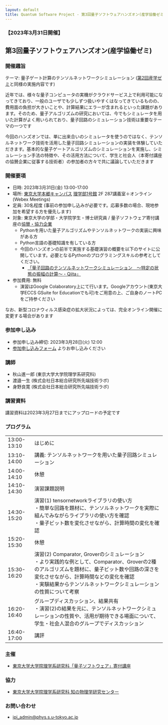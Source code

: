 ```yaml
---
layout: default
title: Quantum Software Project - 第3回量子ソフトウェアハンズオン(産学協働ゼミ)
---
```


### 【2023年3月31日開催】
## 第3回量子ソフトウェアハンズオン(産学協働ゼミ)

### 開催趣旨

テーマ: 量子ゲート計算のテンソルネットワークシミュレーション ([第2回産学ゼミ](joint202209)と同様の実施内容です)

近年では、様々な量子コンピュータの実機がクラウドサービス上で利用可能になってきており、一般のユーザでも少しずつ扱いやすくはなってきているものの、費用面の負担が大きいことや、計算結果にエラーが含まれるといった課題があります。そのため、量子アルゴリズムの研究においては、今でもシミュレータを用いた計算がよく用いられており、量子回路のシミュレーション技術は重要なテーマの一つです

今回のハンズオンでは、単に出来合いのシミュレータを使うのではなく、テンソルネットワーク技術を活用した量子回路シミュレーションの実装を体験していただきます。基本的な量子ゲートアルゴリズムのシミュレーションを実施し、シミュレーション手法の特徴や、その活用方法について、学生と社会人（本寄付講座の協賛企業に従事する技術者）の参加者の方々で共に議論していただきます

### 開催要項

* 日時: 2023年3月31日(金) 13:00-17:00
* 場所: [東京大学本郷キャンパス](https://www.u-tokyo.ac.jp/ja/about/campus-guide/map01_02.html) [理学部1号館](https://www.s.u-tokyo.ac.jp/ja/map/map02.html) 2F 287講義室＋オンライン (Webex Meetings)
* 定員: 30名程度 (事前の参加申し込みが必要です。応募多数の場合、現地参加を希望する方を優先します)
* 対象: 東京大学の学部・大学院学生・博士研究員 / 量子ソフトウェア寄付講座の[協賛・協力企業](sponsor)
    * Pythonを用いた量子アルゴリズムやテンソルネットワークの実装に興味がある方
    * Python言語の基礎知識を有している方
    * 今回のハンズオンの前半で実施する基礎演習の概要を以下のサイトに公開しています。必要となるPythonのプログラミングスキルの参考としてください。
      * [「量子回路のテンソルネットワークシミュレーション　〜特定の状態の振幅の計算〜 - Qiita」](https://qiita.com/kazuo_watanabe/items/97a30806f40386cb8e7f)
* 参加費用: 無料
    * 演習はGoogle Colaboratory上にて行います。Googleアカウント(東京大学ECCS GSuite for Educationでも可)をご用意の上、ご自身のノートPCをご持参ください

なお、新型コロナウィルス感染症の拡大状況によっては、完全オンライン開催に変更する場合があります

### 参加申し込み

* 参加申し込み締切: 2023年3月28日(火) 12:00
* [参加申し込みフォーム](https://forms.gle/ACTh6ySQ1Dn6xza99) よりお申し込みください

### 講師

* 秋山進一郎 (東京大学大学院理学系研究科)
* 渡邉一生 (株式会社日本総合研究所先端技術ラボ)
* 身野良寛 (株式会社日本総合研究所先端技術ラボ)

### 講習資料

講習資料は2023年3月27日までにアップロードの予定です

<!-- 
* [講習資料](https://github.com/utokyo-qsw/joint-seminar/blob/main/202303/README.md)
-->

### プログラム

<table>
<tr><td>13:00-13:10</td><td>はじめに</td></tr>
<tr><td>13:10-14:00</td><td>講義: テンソルネットワークを用いた量子回路シミュレーション</td></tr>
<tr><td>14:00-14:10</td><td>休憩</td></tr>
<tr><td>14:10-14:30</td><td>演習課題説明</td></tr>

<tr><td>14:30-15:20</td><td>演習(1) tensornetworkライブラリの使い方<br/>・簡単な回路を題材に、テンソルネットワークを実際に組んでみながらライブラリの使い方を確認<br/>・量子ビット数を変化させながら、計算時間の変化を確認</td></tr>
<tr><td>15:20-15:30</td><td>休憩</td></tr>
<tr><td>15:30-16:20</td><td>演習(2) Comparator, Groverのシミュレーション<br/>・より実践的な例として、Comparator、Groverの2種のアルゴリズムを題材に、量子ビット数や回路の深さを変化させながら、計算時間などの変化を確認<br/>・実験結果からテンソルネットワークシミュレーションの性質について考察
</td></tr>
<tr><td>16:20-16:40</td><td>グループディスカッション、結果共有<br/>・演習(2)の結果を元に、テンソルネットワークシミュレーションの性質や、活用が期待できる場面について、学生・社会人混合のグループでディスカッション
</td></tr>
<tr><td>16:40-17:00</td><td>講評</td></tr>
</table>

### 主催

* [東京大学大学院理学系研究科「量子ソフトウェア」寄付講座](https://qsw.phys.s.u-tokyo.ac.jp)

### 協力

* [東京大学大学院理学系研究科 知の物理学研究センター](https://www.phys.s.u-tokyo.ac.jp/lp/ipi/)

### お問い合わせ

* [ipi_admin@phys.s.u-tokyo.ac.jp](mailto:ipi_admin@phys.s.u-tokyo.ac.jp)
